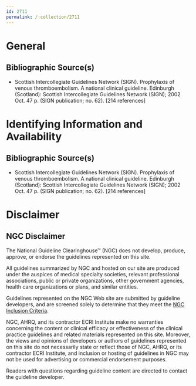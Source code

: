 ```yaml
---
id: 2711
permalink: /:collection/2711
---
```


# General

## Bibliographic Source(s)

- Scottish Intercollegiate Guidelines Network (SIGN). Prophylaxis of venous thromboembolism. A national clinical guideline. Edinburgh (Scotland): Scottish Intercollegiate Guidelines Network (SIGN); 2002 Oct. 47 p. (SIGN publication; no. 62). [214 references]

# Identifying Information and Availability

## Bibliographic Source(s)

- Scottish Intercollegiate Guidelines Network (SIGN). Prophylaxis of venous thromboembolism. A national clinical guideline. Edinburgh (Scotland): Scottish Intercollegiate Guidelines Network (SIGN); 2002 Oct. 47 p. (SIGN publication; no. 62). [214 references]

# Disclaimer

## NGC Disclaimer

The National Guideline Clearinghouse™ (NGC) does not develop, produce, approve, or endorse the guidelines represented on this site.

All guidelines summarized by NGC and hosted on our site are produced under the auspices of medical specialty societies, relevant professional associations, public or private organizations, other government agencies, health care organizations or plans, and similar entities.

Guidelines represented on the NGC Web site are submitted by guideline developers, and are screened solely to determine that they meet the [NGC Inclusion Criteria](/help-and-about/summaries/inclusion-criteria).

NGC, AHRQ, and its contractor ECRI Institute make no warranties concerning the content or clinical efficacy or effectiveness of the clinical practice guidelines and related materials represented on this site. Moreover, the views and opinions of developers or authors of guidelines represented on this site do not necessarily state or reflect those of NGC, AHRQ, or its contractor ECRI Institute, and inclusion or hosting of guidelines in NGC may not be used for advertising or commercial endorsement purposes.

Readers with questions regarding guideline content are directed to contact the guideline developer.

